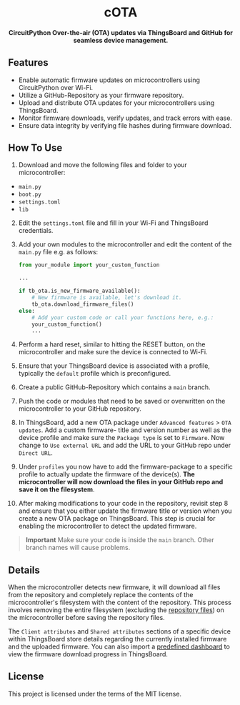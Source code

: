 <h1 align="center">
cOTA
  <br>
</h1>

<h4 align="center">
CircuitPython Over-the-air (OTA) updates via ThingsBoard and GitHub for seamless device management.   
<br>
 </h4>

## Features
-   Enable automatic firmware updates on microcontrollers using CircuitPython over Wi-Fi.
-   Utilize a GitHub-Repository as your firmware repository.
-   Upload and distribute OTA updates for your microcontrollers using ThingsBoard.
-   Monitor firmware downloads, verify updates, and track errors with ease.
-   Ensure data integrity by verifying file hashes during firmware download.

## How To Use

1. Download and move the following files and folder to your microcontroller:

<a name="repofiles"></a>

* `main.py` 
* `boot.py` 
* `settings.toml`
* `lib` 

2. Edit the `settings.toml` file and fill in your Wi-Fi and ThingsBoard credentials.
3. Add your own modules to the microcontroller and edit the content of the `main.py` file e.g. as follows:
   
	```py
	from your_module import your_custom_function
	
	...
	
	if tb_ota.is_new_firmware_available():
	    # New firmware is available, let's download it.
	    tb_ota.download_firmware_files()
	else:
	    # Add your custom code or call your functions here, e.g.:
	    your_custom_function()
	    ...
	```
 
4. Perform a hard reset, similar to hitting the RESET button, on the microcontroller and make sure the device is connected to Wi-Fi.
5. Ensure that your ThingsBoard device is associated with a profile, typically the `default` profile which is preconfigured.
6. Create a public GitHub-Repository which contains a `main` branch.
7. Push the code or modules that need to be saved or overwritten on the microcontroller to your GitHub repository.
8. In ThingsBoard, add a new OTA package under `Advanced features` > `OTA updates`. Add a custom firmware- title and version number as well as the device profile and make sure the `Package type` is set to `Firmware`. Now change to `Use external URL` and add the URL to your GitHub repo under `Direct URL`.
9. Under `profiles` you now have to add the firmware-package to a specific profile to actually update the firmware of the device(s). **The microcontroller will now download the files in your GitHub repo and save it on the filesystem**.
10. After making modifications to your code in the repository, revisit step 8 and ensure that you either update the firmware title or version when you create a new OTA package on ThingsBoard. This step is crucial for enabling the microcontroller to detect the updated firmware.

> **Important**
> Make sure your code is inside the `main` branch. Other branch names will cause problems.

## Details

When the microcontroller detects new firmware, it will download all files from the repository and completely replace the contents of the microcontroller's filesystem with the content of the repository. This process involves removing the entire filesystem (excluding the [repository files](#repofiles)) on the microcontroller before saving the repository files.

The `Client attributes` and `Shared attributes` sections of a specific device within ThingsBoard store details regarding the currently installed firmware and the uploaded firmware.
You can also import a [predefined dashboard](https://github.com/thingsboard/thingsboard/blob/master/application/src/main/data/json/demo/dashboards/firmware.json) to view the firmware download progress in ThingsBoard.

## License

This project is licensed under the terms of the MIT license.
